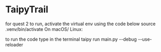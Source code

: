 # TaipyTrail
for quest 2 to run, 
    activate the virtual env using the code below
    source .venv/bin/activate
On macOS/ Linux:


to run the code type in the terminal
taipy run main.py --debug --use-reloader
